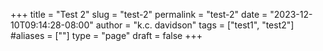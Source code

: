 +++
title = "Test 2"
slug = "test-2"
permalink = "test-2"
date = "2023-12-10T09:14:28-08:00"
author = "k.c. davidson"
tags = ["test1", "test2"]
#aliases = [""]
type = "page"
draft = false
+++
